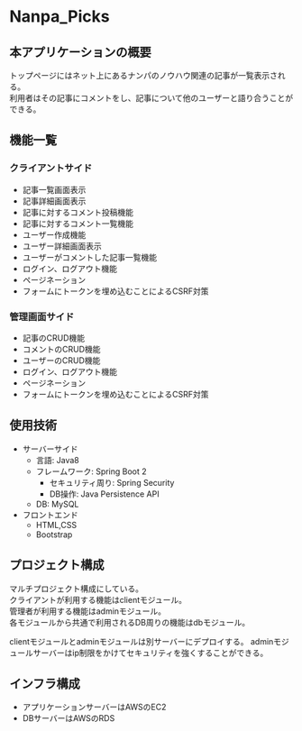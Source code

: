 # Nanpa_Picks

## 本アプリケーションの概要
トップページにはネット上にあるナンパのノウハウ関連の記事が一覧表示される。  
利用者はその記事にコメントをし、記事について他のユーザーと語り合うことができる。

## 機能一覧
### クライアントサイド 
 - 記事一覧画面表示  
 - 記事詳細画面表示
 - 記事に対するコメント投稿機能
 - 記事に対するコメント一覧機能
 - ユーザー作成機能
 - ユーザー詳細画面表示
 - ユーザーがコメントした記事一覧機能
 - ログイン、ログアウト機能
 - ページネーション
 - フォームにトークンを埋め込むことによるCSRF対策
### 管理画面サイド
 - 記事のCRUD機能
 - コメントのCRUD機能
 - ユーザーのCRUD機能
 - ログイン、ログアウト機能
 - ページネーション
 - フォームにトークンを埋め込むことによるCSRF対策

## 使用技術
- サーバーサイド
    - 言語: Java8
    - フレームワーク: Spring Boot 2
        - セキュリティ周り: Spring Security
        - DB操作: Java Persistence API
    - DB: MySQL
 - フロントエンド
    - HTML,CSS
    - Bootstrap
    
## プロジェクト構成
マルチプロジェクト構成にしている。  
クライアントが利用する機能はclientモジュール。  
管理者が利用する機能はadminモジュール。  
各モジュールから共通で利用されるDB周りの機能はdbモジュール。

clientモジュールとadminモジュールは別サーバーにデプロイする。
adminモジュールサーバーはip制限をかけてセキュリティを強くすることができる。

## インフラ構成
- アプリケーションサーバーはAWSのEC2
- DBサーバーはAWSのRDS
